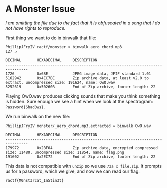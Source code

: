 # A Monster Issue

*I am omitting the file due to the fact that it is obfuscated in a song that I do not have rights to reproduce.*

First thing we want to do in binwalk that file:

```
PhillipJFryIV ractf/monster » binwalk aero_chord.mp3                                127 ↵

DECIMAL       HEXADECIMAL     DESCRIPTION
--------------------------------------------------------------------------------
1726          0x6BE           JPEG image data, JFIF standard 1.01
5162942       0x4EC7BE        Zip archive data, at least v2.0 to extract, uncompressed size: 191624, name: OwO.wav
5252619       0x50260B        End of Zip archive, footer length: 22
```

Playing OwO.wav produces clicking sounds that make you think something is hidden. Sure enough we see a hint when we look at the spectrogram: `Password{Shad0ws}`. 

We run binwalk on the new file:

```
PhillipJFryIV monster/_aero_chord.mp3.extracted » binwalk OwO.wav

DECIMAL       HEXADECIMAL     DESCRIPTION
--------------------------------------------------------------------------------
179972        0x2BF04         Zip archive data, encrypted compressed size: 11480, uncompressed size: 11854, name: flag.png
191602        0x2EC72         End of Zip archive, footer length: 22
```

This data is not compatible witn `unzip` so we use `7za x file.zip`. It prompts us for a password, which we give, and now we can read our flag.

`ractf{M0nst3rcat_In5tin3t}`